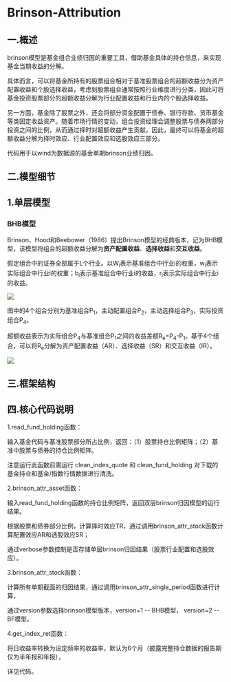 # Brinson-Attribution

一.概述
------
brinson模型是基金组合业绩归因的重要工具，借助基金具体的持仓信息，来实现基金当期收益的分解。

具体而言，可以将基金所持有的股票组合相对于基准股票组合的超额收益分为资产配置收益和个股选择收益，考虑到股票组合通常按照行业维度进行分类，因此可将基金投资股票部分的超额收益分解为行业配置收益和行业内的个股选择收益。

另一方面，基金除了股票之外，还会将部分资金配置于债券、银行存款、货币基金等类固定收益资产。随着市场行情的变动，组合投资经理会调整股票与债券两部分投资之间的比例，从而通过择时对超额收益产生贡献，因此，最终可以将基金的超额收益分解为择时效应、行业配置效应和选股效应三部分。

代码用于以wind为数据源的基金单期brinson业绩归因。

二.模型细节
------

## 1.单层模型
### BHB模型 
Brinson、Hood和Beebower（1986）提出Brinson模型的经典版本，记为BHB模型，该模型将组合的超额收益分解为**资产配置收益**、**选择收益**和**交互收益**。

假定组合中的证券全部属于L个行业。以W<sub>i</sub>表示基准组合中行业i的权重，w<sub>i</sub>表示实际组合中行业i的权重；b<sub>i</sub>表示基准组合中行业i的收益，r<sub>i</sub>表示实际组合中行业i的收益。

![](https://github.com/ShiliangZhang-nku/Brinson-Attribution/blob/master/pics/brinson.png)

图中的4个组合分别为基准组合P<sub>1</sub>，主动配置组合P<sub>2</sub>，主动选择组合P<sub>3</sub>，实际投资组合P<sub>4</sub>。

超额收益表示为实际组合P<sub>4</sub>与基准组合P<sub>1</sub>之间的收益差额R<sub>e</sub>=P<sub>4</sub>-P<sub>1</sub>。基于4个组合，可以将R<sub>e</sub>分解为资产配置收益（AR）、选择收益（SR）和交互收益（IR）。

![](https://github.com/ShiliangZhang-nku/Brinson-Attribution/blob/master/pics/AR_SR_IR.png)





三.框架结构
------

四.核心代码说明
------
1.read_fund_holding函数：

输入基金代码与基准股票部分所占比例，返回：（1）股票持仓比例矩阵；（2）基准中股票与债券的持仓比例矩阵。

注意运行此函数前需运行 clean_index_quote 和 clean_fund_holding 对下载的基金持仓和基金/指数行情数据进行清洗。


2.brinson_attr_asset函数：

输入read_fund_holding函数的持仓比例矩阵，返回双层brinson归因模型的运行结果。

根据股票和债券部分比例，计算择时效应TR，通过调用brinson_attr_stock函数计算配置效应AR和选股效应SR；

通过verbose参数控制是否存储单层brinson归因结果（股票行业配置和选股效应）。


3.brinson_attr_stock函数：

计算所有单期截面的归因结果，通过调用brinson_attr_single_period函数进行计算，

通过version参数选择brinson模型版本，version=1 -- BHB模型， version=2 -- BF模型。

4.get_index_ret函数：

将日收益率转换为设定频率的收益率，默认为6个月（披露完整持仓数据的报告期仅为半年报和年报），

详见代码。
